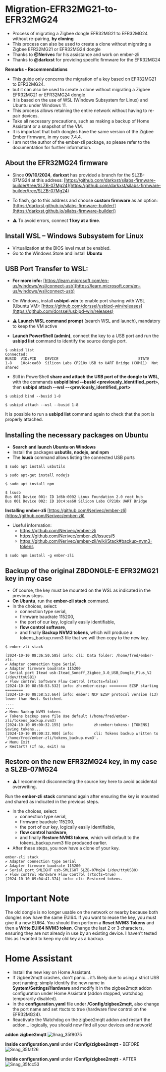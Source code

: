 
# Migration-EFR32MG21-to-EFR32MG24
- Process of migrating a Zigbee dongle EFR32MG21 to EFR32MG24 without re-pairing, **by cloning**
- This process can also be used to create a clone without migrating a Zigbee EFR32MG21 or EFR32MG24 dongle
- Thanks to **@Nerivec** for his assistance and work on ember-zli
- Thanks to **@darkxst** for providing specific firmware for the EFR32MG24

**Remarks - Recommendations**

- This guide only concerns the migration of a key based on EFR32MG21 to EFR32MG24.
- but it can also be used to create a clone without migrating a Zigbee EFR32MG21 or EFR32MG24 dongle
- It is based on the use of WSL (Windows Subsystem for Linux) and Ubuntu under Windows 11.
- This process allows retaining the entire network without having to re-pair devices.
- Take all necessary precautions, such as making a backup of Home Assistant or a snapshot of the VM.
- It is important that both dongles have the same version of the Zigbee Ember firmware, in my case 7.4.4.
- I am not the author of the ember-zli package, so please refer to the documentation for further information.

## About the EFR32MG24 firmware

- Since **09/10/2024**, **darkxst** has provided a branch for the SLZB-07MG24 at this address:
[https://github.com/darkxst/silabs-firmware-builder/tree/SLZB-07Mg24](https://github.com/darkxst/silabs-firmware-builder/tree/SLZB-07Mg24)

- To flash, go to this address and choose **custom firmware** as an option:
[https://darkxst.github.io/silabs-firmware-builder/](https://darkxst.github.io/silabs-firmware-builder/)

- ⚠ To avoid errors, connect **1 key at a time**.

## Install WSL – Windows Subsystem for Linux

- Virtualization at the BIOS level must be enabled. 
- Go to the Windows Store and install **Ubuntu**
  
## USB Port Transfer to WSL:
- **For more info:** [https://learn.microsoft.com/en-us/windows/wsl/connect-usb](https://learn.microsoft.com/en-us/windows/wsl/connect-usb)

- On Windows, install **usbipd-win** to enable port sharing with WSL (Ubuntu VM): [https://github.com/dorssel/usbipd-win/releases](https://github.com/dorssel/usbipd-win/releases)

- ⚠ **Launch WSL command prompt** (search WSL and launch), mandatory to keep the VM active

- **Launch PowerShell (admin)**, connect the key to a USB port and run the **usbipd list** command to identify the source dongle port.
```
$ usbipd list
Connected:
BUSID  VID:PID    DEVICE                                    STATE
1-8    10c4:ea60  Silicon Labs CP210x USB to UART Bridge (COM11)  Not shared
```

- Still in PowerShell **share and attach the USB port of the dongle to WSL**, with the commands **usbpid bind --busid <previously_identified_port>**, then **usbipd attach --wsl --<previously_identified_port>**

```  
$ usbipd bind --busid 1-8

$ usbipd attach --wsl --busid 1-8
```

It is possible to run a **usbipd list** command again to check that the port is properly attached.

## Installing the necessary packages on Ubuntu

- **Search and launch Ubuntu on Windows**
- Install the packages **usbutils, nodejs, and npm**
- The **lsusb** command allows listing the connected USB ports
  
```
$ sudo apt install usbutils

$ sudo apt-get install nodejs

$ sudo apt install npm
```

```
$ lsusb
Bus 001 Device 001: ID 1d6b:0002 Linux Foundation 2.0 root hub
Bus 001 Device 002: ID 10c4:ea60 Silicon Labs CP210x UART Bridge
```

**Installing ember-zli**
[https://github.com/Nerivec/ember-zli](https://github.com/Nerivec/ember-zli)

- Useful information:
  * https://github.com/Nerivec/ember-zli
  * https://github.com/Nerivec/ember-zli/issues/5
  * https://github.com/Nerivec/ember-zli/wiki/Stack#backup-nvm3-tokens

```
$ sudo npm install -g ember-zli
```

## Backup of the original ZBDONGLE-E EFR32MG21 key in my case

- Of course, the key must be mounted on the WSL as indicated in the previous steps.
- **On Ubuntu**, run the **ember-zli stack** command.
- In the choices, select:
  * connection type serial,
  * firmware baudrate 115200,
  * the port of our key, logically easily identifiable,
  * **flow control software**,
  * and finally **Backup NVM3 tokens**, which will produce a tokens_backup.nvm3 file that we will then copy to the new key.

```
$ ember-zli stack

[2024-10-10 08:36:50.585] info: cli: Data folder: /home/fred/ember-zli.
✔ Adapter connection type Serial
✔ Adapter firmware baudrate 115200
✔ Serial port Itead usb-Itead_Sonoff_Zigbee_3.0_USB_Dongle_Plus_V2 (/dev/ttyUSB1)
✔ Flow control Software Flow Control (rtscts=false)
[2024-10-10 08:58:53.532] info: zh:ember:ezsp: ======== EZSP starting ========
[2024-10-10 08:58:53.664] info: ember: NCP EZSP protocol version (13) lower than Host. Switched.
....
....
✔ Menu Backup NVM3 tokens
✔ Tokens backup save file Use default (/home/fred/ember-zli/tokens_backup.nvm3)
[2024-10-10 09:00:32.155] info:         zh:ember:tokens: [TOKENS] Saving tokens...
[2024-10-10 09:00:32.980] info:         cli: Tokens backup written to '/home/fred/ember-zli/tokens_backup.nvm3'.
✔ Menu Exit
✔ Restart? (If no, exit) no
```

## Restore on the new EFR32MG24 key, in my case a SLZB-07MG24
- ⚠ I recommend disconnecting the source key here to avoid accidental overwriting.

Run the **ember-zli stack** command again after ensuring the key is mounted and shared as indicated in the previous steps.
- In the choices, select:
  * connection type serial,
  * firmware baudrate 115200,
  * the port of our key, logically easily identifiable,
  * **flow control hardware**,
  * and finally **Restore NVM3 tokens**, which will default to the tokens_backup.nvm3 file produced earlier.
- After these steps, you now have a clone of your key.

```
ember-zli stack
✔ Adapter connection type Serial
✔ Adapter firmware baudrate 115200
✔ Serial port SMLIGHT usb-SMLIGHT_SLZB-07Mg24 (/dev/ttyUSB0)
✔ Flow control Hardware Flow Control (rtscts=true)
[2024-10-10 09:04:41.374] info: cli: Restored tokens.
```

# **Important Note**
The old dongle is no longer usable on the network or nearby because both dongles now have the same EUI64.
If you want to reuse the key, you must give it a new EUI64. You should then perform a **Reset NVM3 Tokens** and then a **Write EUI64 NVM3 token**. Change the last 2 or 3 characters, ensuring they are not already in use by an existing device. I haven't tested this as I wanted to keep my old key as a backup.

# **Home Assistant**
* Install the new key on Home Assistant.
* If zigbee2mqtt crashes, don't panic... it’s likely due to using a strict USB port naming; simply identify the new name in **System/Settings/Hardware** and modify it in the zigbee2mqtt addon configuration under Home Assistant (addon stopped, watchdog temporarily disabled).
* In the **configuration.yaml** file under **/Config/zigbee2mqtt**, also change the port name and set rtscts to true (hardware flow control on the EFR32MG24).
* Reactivate the Watchdog on the zigbee2mqtt addon and restart the addon... logically, you should now find all your devices and network!

**addon zigbee2mqtt**
![Snag_35f8075](https://github.com/user-attachments/assets/593b9f1b-2ff3-48fa-b7ae-aa84b1f09fd7)

**Inside configuration.yaml** under **/Config/zigbee2mqtt** - BEFORE
![Snag_35faf26](https://github.com/user-attachments/assets/3c198de5-137f-4ec0-b5a5-a16fed59d617)

**Inside configuration.yaml** under **/Config/zigbee2mqtt** - AFTER
![Snag_35fcc53](https://github.com/user-attachments/assets/f28bcb33-b0ac-4d8f-b84b-ac3259f95cc6)


